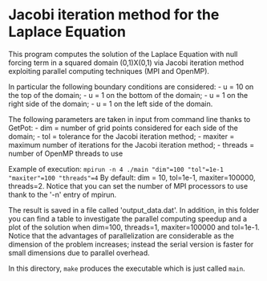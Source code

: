 # Jacobi iteration method for the Laplace Equation #

This program computes the solution of the Laplace Equation with null forcing term in a squared domain (0,1)X(0,1) via Jacobi iteration method exploiting parallel computing techniques (MPI and OpenMP).

In particular the following boundary conditions are considered:
	- u = 10 on the top of the domain;
	- u = 1 on the bottom of the domain;
	- u = 1 on the right side of the domain;
	- u = 1 on the left side of the domain.

The following parameters are taken in input from command line thanks to GetPot:
	- dim = number of grid points considered for each side of the domain;
	- tol = tolerance for the Jacobi iteration method;
	- maxiter = maximum number of iterations for the Jacobi iteration method;
	- threads = number of OpenMP threads to use

Example of execution: `mpirun -n 4 ./main "dim"=100 "tol"=1e-1 "maxiter"=100 "threads"=4`
By default: dim = 10, tol=1e-1, maxiter=100000, threads=2.
Notice that you can set the number of MPI processors to use thank to the '-n' entry of mpirun.

The result is saved in a file called 'output_data.dat'.
In addition, in this folder you can find a table to investigate the parallel computing speedup and a plot of the solution when dim=100, threads=1, maxiter=100000 and tol=1e-1. 
Notice that the advantages of parallelization are considerable as the dimension of the problem increases; instead the serial version is faster for small dimensions due to parallel overhead.

In this directory, `make` produces the executable which is just called `main`.
